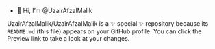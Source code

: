 - 👋 Hi, I’m @UzairAfzalMalik

UzairAfzalMalik/UzairAfzalMalik is a ✨ special ✨ repository because its `README.md` (this file) appears on your GitHub profile.
You can click the Preview link to take a look at your changes.
